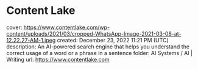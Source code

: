# Content Lake

cover: https://www.contentlake.com/wp-content/uploads/2021/03/cropped-WhatsApp-Image-2021-03-08-at-12.22.27-AM-1.jpeg
created: December 23, 2022 11:21 PM (UTC)
description: An AI-powered search engine that helps you understand the correct usage of a word or a phrase in a sentence
folder: AI Systems / AI | Writing
url: https://www.contentlake.com